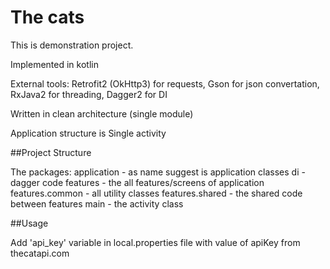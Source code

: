 # The cats

This is demonstration project.

Implemented in kotlin

External tools: Retrofit2 (OkHttp3) for requests, Gson for json convertation, RxJava2 for threading, Dagger2 for DI

Written in clean architecture (single module)

Application structure is Single activity

##Project Structure

The packages: 
    application - as name suggest is application classes
    di - dagger code
    features - the all features/screens of application
        features.common - all utility classes
        features.shared - the shared code between features
    main - the activity class

##Usage

Add 'api_key' variable in local.properties file with value of apiKey from thecatapi.com 